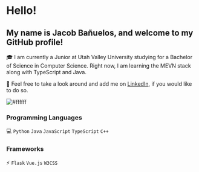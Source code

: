 # Hello!

## My name is Jacob Bañuelos, and welcome to my GitHub profile!

🎓 I am currently a Junior at Utah Valley University studying for a Bachelor of Science in Computer Science. Right now, I am learning the MEVN stack along with TypeScript and Java.

👀 Feel free to take a look around and add me on [LinkedIn](https://www.linkedin.com/in/jacob-banuelos), if you would like to do so.

![#ffffff](https://via.placeholder.com/1010x2/ffffff/000000?text=+)

### Programming Languages

💻 `Python` `Java` `JavaScript` `TypeScript` `C++`

### Frameworks

⚡ `Flask` `Vue.js` `W3CSS`


